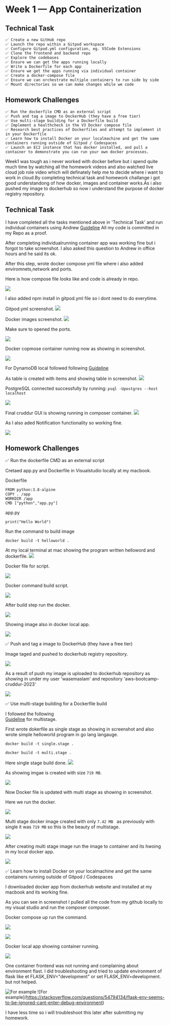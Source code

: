 # Week 1 — App Containerization

## Technical Task
```
✅ Create a new GitHub repo
✅ Launch the repo within a Gitpod workspace
✅ Configure Gitpod.yml configuration, eg. VSCode Extensions
✅ Clone the frontend and backend repo
✅ Explore the codebases
✅ Ensure we can get the apps running locally
✅ Write a Dockerfile for each app
✅ Ensure we get the apps running via individual container
✅ Create a docker-compose file
✅ Ensure we can orchestrate multiple containers to run side by side
✅ Mount directories so we can make changes while we code
```
## Homework Challenges    

```
✅ Run the dockerfile CMD as an external script
✅ Push and tag a image to DockerHub (they have a free tier)
✅ Use multi-stage building for a Dockerfile build
✅ Implement a healthcheck in the V3 Docker compose file
✅ Research best practices of Dockerfiles and attempt to implement it in your Dockerfile
✅ Learn how to install Docker on your localmachine and get the same containers running outside of Gitpod / Codespaces
✅ Launch an EC2 instance that has docker installed, and pull a container to demonstrate you can run your own docker processes. 
```

Week1 was tough as i never worked with docker before but i spend quite much time by watching all the homework videos and also watched live cloud job role video which will definately help me to decide where i want to work in cloud.By completing technical task and homework challange i got good understandong of how docker, images and container works.As i also pushed my image to dockerhub so now i understand the purpose of docker registry repository. 


## Technical Task

I have completed all the tasks mentioned above in 'Technical Task' and run individual containers using Andrew 
[Guideline](https://github.com/omenking/aws-bootcamp-cruddur-2023/blob/week-1/journal/week1.md)
All my code is committed in my Repo as a proof.



After completing individualrunning container app was working fine but i forgot to take screenshot. I also asked this question to Andrew in office hours and he said its ok.

After this step, wrote docker compose yml file where i also added enviromnets,network and ports.

Here is how compose file looks like and code is already in repo.

![](assets/Docker%20compose%20yaml.png)


I also added npm install in gitpod.yml file so i dont need to do everytime.

Gitpod.yml screenshot.
![](assets/Gitpod.png)


Docker images  screenshot.
![](assets/Docker%20Containers%20Images%20.png)


Make sure to opened the ports.

![](assets/Opened%20the%20ports.png)

Docker copmose container running now as showing in screenshot.

![](assets/Docker%20Containers%20Images%20.png)

For DynamoDB local followed following [Guideline](https://github.com/100DaysOfCloud/challenge-dynamodb-local)

As table is created with items and showing table in screenshot.
![](assets/DynamoDB%20LOcal.png)

PostgreSQL connected successfully by running:  ```psql -Upostgres --host localhost```

![](assets/PostgreSQL%20connected.png)


Final cruddur GUI is showing running in composer container.
![](assets/Final%20cruddur%20after%20login.png)

As I also aded Notification functionality so working fine.

![](assets/Notifications.png)


## Homework Challenges 

✅ Run the dockerfile CMD as an external script

Cretaed app.py and Dockerfile in Visualstudio locally at my macbook.

Dockerfile

```
FROM python:3.8-alpine
COPY . /app
WORKDIR /app
CMD ["python","app.py"]
```

app.py
```
print("Hello World")
```

Run the command to build image
```
docker build -t helloworld .
```

At my local terminal at mac showing the program written helloword and dockerfile.
![](assets/Script%20program.png)


Docker file for script.

![](assets/Dockerfile%20for%20script.png)

Docker command build script.

![](assets/Docker%20command%20build%20script.png)

After build step run the docker.

![](assets/Docker%20run%20command%20showing%20reesult.png)

Showing image also in docker local app.

![](assets/Docker%20image%20created%20and%20showing%20in%20docker%20app%20in%20MAC%20.png)


✅ Push and tag a image to DockerHub (they have a free tier)

Image taged and pushed to dockerhub registry repository.

![](assets/Docker%20push%20command%202.png)

As a result of push my image is uploaded to dockerhub repository as showing in under my user 'wasemaslam' and repository 'aws-bootcamp-cruddur-2023'

![](assets/Image%20uploaded%20at%20docker%20up.png)



✅ Use multi-stage building for a Dockerfile build

I followed the following   
[Guideline](http://100daysofdevops.com/use-multi-stage-builds-with-dockerfile/) for multistage.

First wrote dokerfile as single stage as showing in screenshot and also wrote simple helloworld program in go lang langauge.


```
docker build -t single.stage .
```
```
docker build -t multi.stage .
```

Here single stage build done.
![](assets/Single%20stage%20build%20example.png)

As showing imgae is created with size ``` 719 MB ```.

![](assets/Single%20stage%20example.png)


Now Docker file is updated with multi stage as showing in screenshot.

Here we run the docker.

![](assets/Docker%20multi%20stage%20run.png)

Multi stage docker image created with only ```7.42 MB ``` as previously with single it was ``` 719 MB ``` so this is the beauty of multistage.

![](assets/multi%20stage%20docker%20file.png)

After creating multi stage image run the image to container and its hwoing in my local docker app.

![](assets/Docker%20container%20running%20from%20local%20.png)


✅ Learn how to install Docker on your localmachine and get the same containers running outside of Gitpod / Codespaces

I downloaded docker app from dockerhub website and installed at my macbook and its working fine.

As you can see in screenshot I pulled all the code from my github locally to my visual studio and run the composer composer.


Docker compose up run the command.

![](assets/Dokcer%20compose%20up.png)


![](assets/Multi%20container%20running.png)

Docker local app showing container running.

![](assets/Docker%20local%20app%20showing%20container.png)

One container frontend was not running and complaining about environment flast. I did troubleshooting and tried to update environment of flask like et FLASK_ENV="development" or set FLASK_ENV=development. but not helped.

![For example](https://stackoverflow.com/questions/52162882/set-flask-environment-to-development-mode-as-default)
![For example]/https://stackoverflow.com/questions/54794134/flask-env-seems-to-be-ignored-cant-enter-debug-environment)

I have less time so i will troubleshoot this later after submitting my homework.





